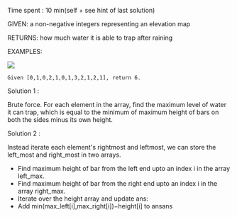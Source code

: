 Time spent : 10 min(self + see hint of last solution)

GIVEN: a non-negative integers representing an elevation map

RETURNS: how much water it is able to trap after raining



EXAMPLES:

![](https://leetcode.com/static/images/problemset/rainwatertrap.png)

```
Given [0,1,0,2,1,0,1,3,2,1,2,1], return 6.
```





Solution 1 : 

Brute force. For each element in the array, find the maximum level of water it can trap, which is equal to the minimum of maximum height of bars on both the sides minus its own height.

Solution 2 :

Instead iterate each element's rightmost and leftmost, we can store the left_most and right_most in two arrays. 

- Find maximum height of bar from the left end upto an index i in the array left_max.
- Find maximum height of bar from the right end upto an index i in the array right_max.
- Iterate over the height array and update ans:
- Add min(max_left[i],max_right[i])−height[i] to ansans